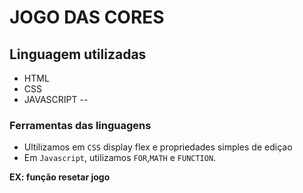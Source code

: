 # JOGO DAS CORES

## Linguagem utilizadas
- HTML
- CSS
- JAVASCRIPT 
--
### Ferramentas das linguagens

- Ultilizamos em `CSS` display flex e propriedades simples de ediçao 
- Em `Javascript`, utilizamos `FOR`,`MATH` e `FUNCTION`.

**EX: função resetar jogo**

~~~




~~~